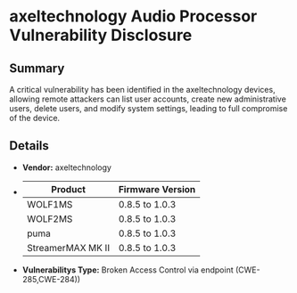 # axeltechnology   Audio Processor  Vulnerability Disclosure

## Summary

A critical vulnerability has been identified in the axeltechnology devices, allowing remote attackers can list user accounts, create new administrative users, delete users, and modify system settings, leading to full compromise of the device.

## Details

- **Vendor:** axeltechnology
- | Product | Firmware Version |
  |---------|------------------|
  | WOLF1MS | 0.8.5 to 1.0.3 |
  | WOLF2MS | 0.8.5 to 1.0.3 |
  | puma | 0.8.5 to 1.0.3 |
  | StreamerMAX MK II | 0.8.5 to 1.0.3 |

- **Vulnerabilitys Type:** Broken Access Control via endpoint  (CWE-285,CWE-284))

